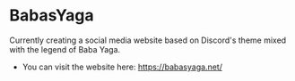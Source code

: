 # BabasYaga
Currently creating a social media website based on Discord's theme mixed with the legend of Baba Yaga.
* You can visit the website here: https://babasyaga.net/
